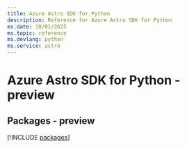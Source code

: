 ```yaml
---
title: Azure Astro SDK for Python
description: Reference for Azure Astro SDK for Python
ms.date: 10/01/2025
ms.topic: reference
ms.devlang: python
ms.service: astro
---
```

# Azure Astro SDK for Python - preview
## Packages - preview
[!INCLUDE [packages](astro-index.md)]